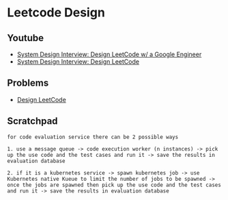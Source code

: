 # Leetcode Design

## Youtube

- [System Design Interview: Design LeetCode w/ a Google Engineer](https://www.youtube.com/watch?v=hRnJxPeoZyg)
- [System Design Interview: Design LeetCode](https://www.youtube.com/watch?v=yXr_bIl9tos)



## Problems

- [Design LeetCode](https://systemdesignschool.io/problems/leetcode)




## Scratchpad

```
for code evaluation service there can be 2 possible ways

1. use a message queue -> code execution worker (n instances) -> pick up the use code and the test cases and run it -> save the results in evaluation database

2. if it is a kubernetes service -> spawn kubernetes job -> use Kubernetes native Kueue to limit the number of jobs to be spawned -> once the jobs are spawned then pick up the use code and the test cases and run it -> save the results in evaluation database


```

